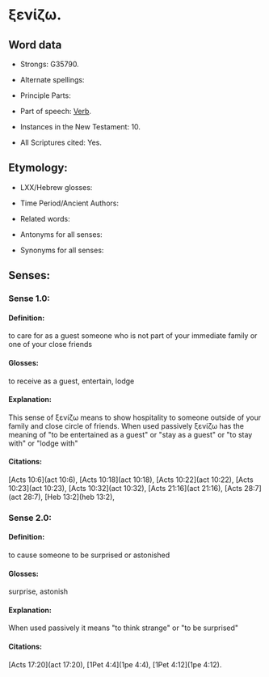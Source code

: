 # ξενίζω.

<!-- Status: S2=Needs2ndReview -->
<!-- Lexica used for edits: BDAG BN LN FFM  -->

## Word data

* Strongs: G35790.

* Alternate spellings:

* Principle Parts: 


* Part of speech: 
[Verb](http://ugg.readthedocs.io/en/latest/verb.html).

* Instances in the New Testament: 10.

* All Scriptures cited: Yes.

## Etymology: 

* LXX/Hebrew glosses: 


* Time Period/Ancient Authors: 


* Related words: 

* Antonyms for all senses:

* Synonyms for all senses: 


## Senses: 


### Sense  1.0: 

#### Definition: 

to care for as a guest someone who is not part of your immediate family or one of your close friends

#### Glosses: 

to receive as a guest, entertain, lodge

#### Explanation: 

This sense of ξενίζω means to show hospitality to someone outside of your family and close circle of friends. When used passively ξενίζω has the meaning of "to be entertained as a guest" or "stay as a guest" or "to stay with" or "lodge with"

#### Citations: 

[Acts 10:6](act 10:6), [Acts 10:18](act 10:18), [Acts 10:22](act 10:22), [Acts 10:23](act 10:23), [Acts 10:32](act 10:32), [Acts 21:16](act 21:16), [Acts 28:7](act 28:7), [Heb 13:2](heb 13:2),    

### Sense  2.0: 

#### Definition: 

to cause someone to be surprised or astonished 

#### Glosses: 

surprise, astonish 

#### Explanation: 

When used passively it means "to think strange" or "to be surprised"
#### Citations: 

[Acts 17:20](act 17:20), [1Pet 4:4](1pe 4:4), [1Pet 4:12](1pe 4:12).
